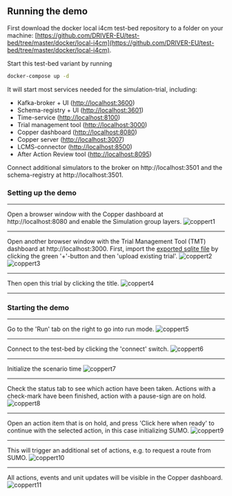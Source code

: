 ## Running the demo

First download the docker local i4cm test-bed repository to a folder on your machine: [https://github.com/DRIVER-EU/test-bed/tree/master/docker/local-i4cm](https://github.com/DRIVER-EU/test-bed/tree/master/docker/local-i4cm).

Start this test-bed variant by running 
``` bash
docker-compose up -d
```

It will start most services needed for the simulation-trial, including:
- Kafka-broker + UI ([http://localhost:3600](http://localhost:3600))
- Schema-registry + UI ([http://localhost:3601](http://localhost:3601))
- Time-service ([http://localhost:8100](http://localhost:8100))
- Trial management tool ([http://localhost:3000](http://localhost:3000))
- Copper dashboard ([http://localhost:8080](http://localhost:8080))
- Copper server ([http://localhost:3007](http://localhost:3007))
- LCMS-connector ([http://localhost:8500](http://localhost:8500))
- After Action Review tool ([http://localhost:8095](http://localhost:8095))

Connect additional simulators to the broker on http://localhost:3501 and the schema-registry at http://localhost:3501.

### Setting up the demo

-------------------------------------
Open a browser window with the Copper dashboard at http://localhost:8080 and enable the Simulation group layers.
![coppert1](https://user-images.githubusercontent.com/11523459/57529161-7f22ee00-7334-11e9-833b-22089790f49b.jpg)

-------------------------------------

Open another browser window with the Trial Management Tool (TMT) dashboard at http://localhost:3000. First, import the [exported sqlite file](https://github.com/DRIVER-EU/test-bed/blob/master/docker/local-i4cm/tmt-data/trial_2f670b5c-6ec0-4b70-9e87-92252d305d6e.sqlite3?raw=true) by clicking the green '+'-button and then 'upload existing trial'.
![coppert2](https://user-images.githubusercontent.com/11523459/57529348-fc4e6300-7334-11e9-9afd-c939532a2548.jpg)
![coppert3](https://user-images.githubusercontent.com/11523459/57529350-fd7f9000-7334-11e9-82de-c413833e1b0e.jpg)

-------------------------------------

Then open this trial by clicking the title.
![coppert4](https://user-images.githubusercontent.com/11523459/57529352-ff495380-7334-11e9-8a27-d1b5f968df1f.jpg)


-------------------------------------

### Starting the demo

-------------------------------------
Go to the 'Run' tab on the right to go into run mode.
![coppert5](https://user-images.githubusercontent.com/11523459/57530144-e80b6580-7336-11e9-8a38-24f3f8575c8e.jpg)

-------------------------------------
Connect to the test-bed by clicking the 'connect' switch.
![coppert6](https://user-images.githubusercontent.com/11523459/57530147-e93c9280-7336-11e9-87f1-d4b828c9eafa.jpg)

-------------------------------------
Initialize the scenario time
![coppert7](https://user-images.githubusercontent.com/11523459/57530150-ea6dbf80-7336-11e9-9054-5236adc69cc6.jpg)

-------------------------------------
Check the status tab to see which action have been taken. Actions with a check-mark have been finished, action with a pause-sign are on hold.
![coppert8](https://user-images.githubusercontent.com/11523459/57530152-eb9eec80-7336-11e9-8591-5a510cae93d3.jpg)

-------------------------------------
Open an action item that is on hold, and press 'Click here when ready' to continue with the selected action, in this case initializing SUMO.
![coppert9](https://user-images.githubusercontent.com/11523459/57530155-ec378300-7336-11e9-9742-cc0bf35e708c.jpg)

-------------------------------------
This will trigger an additional set of actions, e.g. to request a route from SUMO.
![coppert10](https://user-images.githubusercontent.com/11523459/57530158-ee014680-7336-11e9-8019-2bfc7cc8e716.jpg)

-------------------------------------
All actions, events and unit updates will be visible in the Copper dashboard.
![coppert11](https://user-images.githubusercontent.com/11523459/57530493-a4fdc200-7337-11e9-894b-4f10b1c5785a.jpg)
